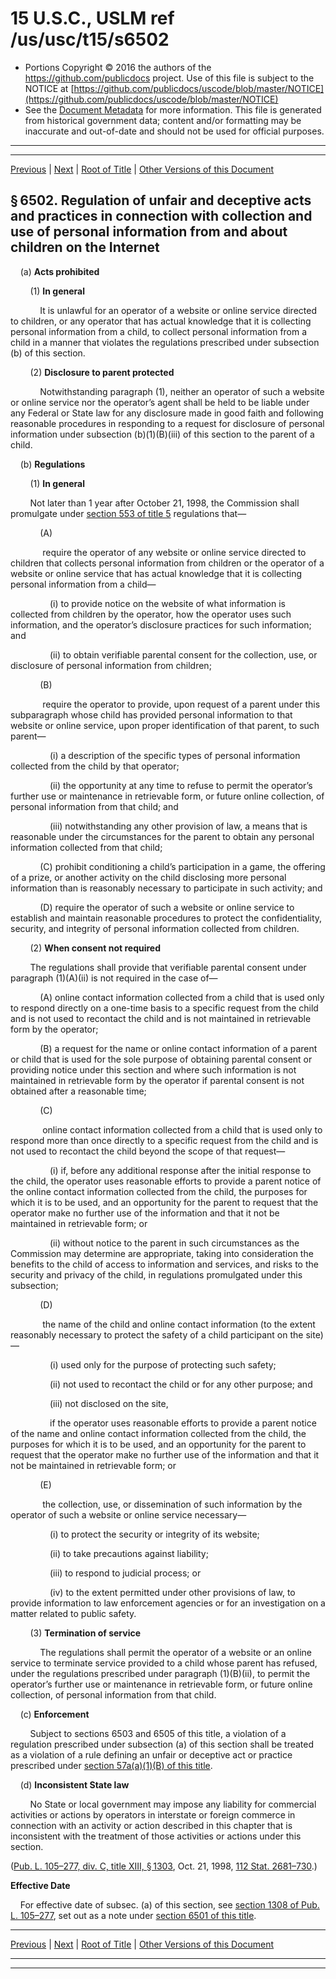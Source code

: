 ---
---

# 15 U.S.C., USLM ref /us/usc/t15/s6502

* Portions Copyright © 2016 the authors of the https://github.com/publicdocs project.
  Use of this file is subject to the NOTICE at [https://github.com/publicdocs/uscode/blob/master/NOTICE](https://github.com/publicdocs/uscode/blob/master/NOTICE)
* See the [Document Metadata](././../../../..//README.md) for more information.
  This file is generated from historical government data; content and/or formatting may be inaccurate and out-of-date and should not be used for official purposes.

----------
----------

[Previous](./../../../..//us/usc/t15/ch91/m__us_usc_t15_s6501.md) | [Next](./../../../..//us/usc/t15/ch91/m__us_usc_t15_s6503.md) | [Root of Title](./../../../../) | [Other Versions of this Document](https://publicdocs.github.io/go/links?ns=uslm&ref=%2Fus%2Fusc%2Ft15%2Fs6502)

## § 6502. Regulation of unfair and deceptive acts and practices in connection with collection and use of personal information from and about children on the Internet

    (a) __Acts prohibited__ 

        (1) __In general__ 

            It is unlawful for an operator of a website or online service directed to children, or any operator that has actual knowledge that it is collecting personal information from a child, to collect personal information from a child in a manner that violates the regulations prescribed under subsection (b) of this section.

        (2) __Disclosure to parent protected__ 

            Notwithstanding paragraph (1), neither an operator of such a website or online service nor the operator’s agent shall be held to be liable under any Federal or State law for any disclosure made in good faith and following reasonable procedures in responding to a request for disclosure of personal information under subsection (b)(1)(B)(iii) of this section to the parent of a child.

    (b) __Regulations__ 

        (1) __In general__ 

        Not later than 1 year after October 21, 1998, the Commission shall promulgate under [section 553 of title 5][/us/usc/t5/s553] regulations that—

            (A)

             require the operator of any website or online service directed to children that collects personal information from children or the operator of a website or online service that has actual knowledge that it is collecting personal information from a child—

                (i) to provide notice on the website of what information is collected from children by the operator, how the operator uses such information, and the operator’s disclosure practices for such information; and

                (ii) to obtain verifiable parental consent for the collection, use, or disclosure of personal information from children;

            (B)

             require the operator to provide, upon request of a parent under this subparagraph whose child has provided personal information to that website or online service, upon proper identification of that parent, to such parent—

                (i) a description of the specific types of personal information collected from the child by that operator;

                (ii) the opportunity at any time to refuse to permit the operator’s further use or maintenance in retrievable form, or future online collection, of personal information from that child; and

                (iii) notwithstanding any other provision of law, a means that is reasonable under the circumstances for the parent to obtain any personal information collected from that child;

            (C) prohibit conditioning a child’s participation in a game, the offering of a prize, or another activity on the child disclosing more personal information than is reasonably necessary to participate in such activity; and

            (D) require the operator of such a website or online service to establish and maintain reasonable procedures to protect the confidentiality, security, and integrity of personal information collected from children.

        (2) __When consent not required__ 

        The regulations shall provide that verifiable parental consent under paragraph (1)(A)(ii) is not required in the case of—

            (A) online contact information collected from a child that is used only to respond directly on a one-time basis to a specific request from the child and is not used to recontact the child and is not maintained in retrievable form by the operator;

            (B) a request for the name or online contact information of a parent or child that is used for the sole purpose of obtaining parental consent or providing notice under this section and where such information is not maintained in retrievable form by the operator if parental consent is not obtained after a reasonable time;

            (C)

             online contact information collected from a child that is used only to respond more than once directly to a specific request from the child and is not used to recontact the child beyond the scope of that request—

                (i) if, before any additional response after the initial response to the child, the operator uses reasonable efforts to provide a parent notice of the online contact information collected from the child, the purposes for which it is to be used, and an opportunity for the parent to request that the operator make no further use of the information and that it not be maintained in retrievable form; or

                (ii) without notice to the parent in such circumstances as the Commission may determine are appropriate, taking into consideration the benefits to the child of access to information and services, and risks to the security and privacy of the child, in regulations promulgated under this subsection;

            (D)

             the name of the child and online contact information (to the extent reasonably necessary to protect the safety of a child participant on the site)—

                (i) used only for the purpose of protecting such safety;

                (ii) not used to recontact the child or for any other purpose; and

                (iii) not disclosed on the site,

                if the operator uses reasonable efforts to provide a parent notice of the name and online contact information collected from the child, the purposes for which it is to be used, and an opportunity for the parent to request that the operator make no further use of the information and that it not be maintained in retrievable form; or

            (E)

             the collection, use, or dissemination of such information by the operator of such a website or online service necessary—

                (i) to protect the security or integrity of its website;

                (ii) to take precautions against liability;

                (iii) to respond to judicial process; or

                (iv) to the extent permitted under other provisions of law, to provide information to law enforcement agencies or for an investigation on a matter related to public safety.

        (3) __Termination of service__ 

            The regulations shall permit the operator of a website or an online service to terminate service provided to a child whose parent has refused, under the regulations prescribed under paragraph (1)(B)(ii), to permit the operator’s further use or maintenance in retrievable form, or future online collection, of personal information from that child.

    (c) __Enforcement__ 

        Subject to sections 6503 and 6505 of this title, a violation of a regulation prescribed under subsection (a) of this section shall be treated as a violation of a rule defining an unfair or deceptive act or practice prescribed under [section 57a(a)(1)(B) of this title][/us/usc/t15/s57a/a/1/B].

    (d) __Inconsistent State law__ 

        No State or local government may impose any liability for commercial activities or actions by operators in interstate or foreign commerce in connection with an activity or action described in this chapter that is inconsistent with the treatment of those activities or actions under this section.

([Pub. L. 105–277, div. C, title XIII, § 1303][/us/pl/105/277/s1303], Oct. 21, 1998, [112 Stat. 2681–730][/us/stat/112/2681-730].)

 __Effective Date__ 

    For effective date of subsec. (a) of this section, see [section 1308 of Pub. L. 105–277][/us/pl/105/277/s1308], set out as a note under [section 6501 of this title][/us/usc/t15/s6501].

----------

[Previous](./../../../..//us/usc/t15/ch91/m__us_usc_t15_s6501.md) | [Next](./../../../..//us/usc/t15/ch91/m__us_usc_t15_s6503.md) | [Root of Title](./../../../../) | [Other Versions of this Document](https://publicdocs.github.io/go/links?ns=uslm&ref=%2Fus%2Fusc%2Ft15%2Fs6502)

----------
----------

[/us/usc/t5/s553]: https://publicdocs.github.io/go/links?ns=uslm&ref=%2Fus%2Fusc%2Ft5%2Fs553
[/us/usc/t15/s57a/a/1/B]: https://publicdocs.github.io/go/links?ns=uslm&ref=%2Fus%2Fusc%2Ft15%2Fs57a%2Fa%2F1%2FB
[/us/pl/105/277/s1303]: https://publicdocs.github.io/go/links?ns=uslm&ref=%2Fus%2Fpl%2F105%2F277%2Fs1303
[/us/stat/112/2681-730]: https://publicdocs.github.io/go/links?ns=uslm&ref=%2Fus%2Fstat%2F112%2F2681-730
[/us/pl/105/277/s1308]: https://publicdocs.github.io/go/links?ns=uslm&ref=%2Fus%2Fpl%2F105%2F277%2Fs1308
[/us/usc/t15/s6501]: https://publicdocs.github.io/go/links?ns=uslm&ref=%2Fus%2Fusc%2Ft15%2Fs6501


